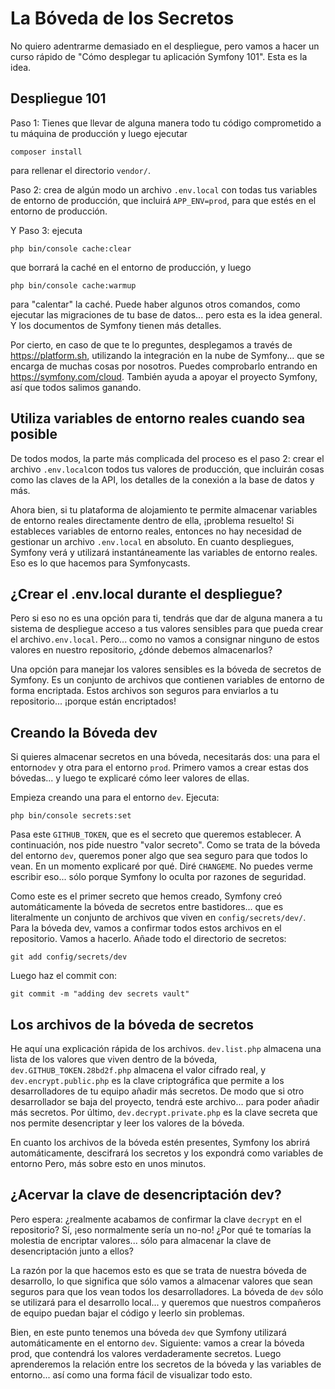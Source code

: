 # La Bóveda de los Secretos

No quiero adentrarme demasiado en el despliegue, pero vamos a hacer un curso rápido de "Cómo desplegar tu aplicación Symfony 101". Esta es la idea.

## Despliegue 101

Paso 1: Tienes que llevar de alguna manera todo tu código comprometido a tu máquina de producción y luego ejecutar

```terminal
composer install
```

para rellenar el directorio `vendor/`.

Paso 2: crea de algún modo un archivo `.env.local` con todas tus variables de entorno de producción, que incluirá `APP_ENV=prod`, para que estés en el entorno de producción.

Y Paso 3: ejecuta

```terminal
php bin/console cache:clear
```

que borrará la caché en el entorno de producción, y luego

```terminal
php bin/console cache:warmup
```

para "calentar" la caché. Puede haber algunos otros comandos, como ejecutar las migraciones de tu base de datos... pero esta es la idea general. Y los documentos de Symfony tienen más detalles.

Por cierto, en caso de que te lo preguntes, desplegamos a través de https://platform.sh, utilizando la integración en la nube de Symfony... que se encarga de muchas cosas por nosotros. Puedes comprobarlo entrando en https://symfony.com/cloud. También ayuda a apoyar el proyecto Symfony, así que todos salimos ganando.

## Utiliza variables de entorno reales cuando sea posible

De todos modos, la parte más complicada del proceso es el paso 2: crear el archivo `.env.local`con todos tus valores de producción, que incluirán cosas como las claves de la API, los detalles de la conexión a la base de datos y más.

Ahora bien, si tu plataforma de alojamiento te permite almacenar variables de entorno reales directamente dentro de ella, ¡problema resuelto! Si estableces variables de entorno reales, entonces no hay necesidad de gestionar un archivo `.env.local` en absoluto. En cuanto despliegues, Symfony verá y utilizará instantáneamente las variables de entorno reales. Eso es lo que hacemos para Symfonycasts.

## ¿Crear el .env.local durante el despliegue?

Pero si eso no es una opción para ti, tendrás que dar de alguna manera a tu sistema de despliegue acceso a tus valores sensibles para que pueda crear el archivo`.env.local`. Pero... como no vamos a consignar ninguno de estos valores en nuestro repositorio, ¿dónde debemos almacenarlos?

Una opción para manejar los valores sensibles es la bóveda de secretos de Symfony. Es un conjunto de archivos que contienen variables de entorno de forma encriptada. Estos archivos son seguros para enviarlos a tu repositorio... ¡porque están encriptados!

## Creando la Bóveda dev

Si quieres almacenar secretos en una bóveda, necesitarás dos: una para el entorno`dev` y otra para el entorno `prod`. Primero vamos a crear estas dos bóvedas... y luego te explicaré cómo leer valores de ellas.

Empieza creando una para el entorno `dev`. Ejecuta:

```terminal
php bin/console secrets:set
```

Pasa este `GITHUB_TOKEN`, que es el secreto que queremos establecer. A continuación, nos pide nuestro "valor secreto". Como se trata de la bóveda del entorno `dev`, queremos poner algo que sea seguro para que todos lo vean. En un momento explicaré por qué. Diré `CHANGEME`. No puedes verme escribir eso... sólo porque Symfony lo oculta por razones de seguridad.

Como este es el primer secreto que hemos creado, Symfony creó automáticamente la bóveda de secretos entre bastidores... que es literalmente un conjunto de archivos que viven en `config/secrets/dev/`. Para la bóveda dev, vamos a confirmar todos estos archivos en el repositorio. Vamos a hacerlo. Añade todo el directorio de secretos:

```terminal-silent
git add config/secrets/dev
```

Luego haz el commit con:

```terminal
git commit -m "adding dev secrets vault"
```

## Los archivos de la bóveda de secretos

He aquí una explicación rápida de los archivos. `dev.list.php` almacena una lista de los valores que viven dentro de la bóveda, `dev.GITHUB_TOKEN.28bd2f.php` almacena el valor cifrado real, y `dev.encrypt.public.php` es la clave criptográfica que permite a los desarrolladores de tu equipo añadir más secretos. De modo que si otro desarrollador se baja del proyecto, tendrá este archivo... para poder añadir más secretos. Por último, `dev.decrypt.private.php` es la clave secreta que nos permite desencriptar y leer los valores de la bóveda.

En cuanto los archivos de la bóveda estén presentes, Symfony los abrirá automáticamente, descifrará los secretos y los expondrá como variables de entorno Pero, más sobre esto en unos minutos.

## ¿Acervar la clave de desencriptación dev?

Pero espera: ¿realmente acabamos de confirmar la clave `decrypt` en el repositorio? Sí, ¡eso normalmente sería un no-no! ¿Por qué te tomarías la molestia de encriptar valores... sólo para almacenar la clave de desencriptación junto a ellos?

La razón por la que hacemos esto es que se trata de nuestra bóveda de desarrollo, lo que significa que sólo vamos a almacenar valores que sean seguros para que los vean todos los desarrolladores. La bóveda de `dev` sólo se utilizará para el desarrollo local... y queremos que nuestros compañeros de equipo puedan bajar el código y leerlo sin problemas.

Bien, en este punto tenemos una bóveda `dev` que Symfony utilizará automáticamente en el entorno `dev`. Siguiente: vamos a crear la bóveda prod, que contendrá los valores verdaderamente secretos. Luego aprenderemos la relación entre los secretos de la bóveda y las variables de entorno... así como una forma fácil de visualizar todo esto.

